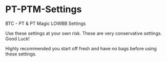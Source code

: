# PT-PTM-Settings
BTC - PT & PT Magic LOWBB Settings

Use these settings at your own risk. These are very conservative settings. Good Luck!

Highly recommended you start off fresh and have no bags before using these settings.
